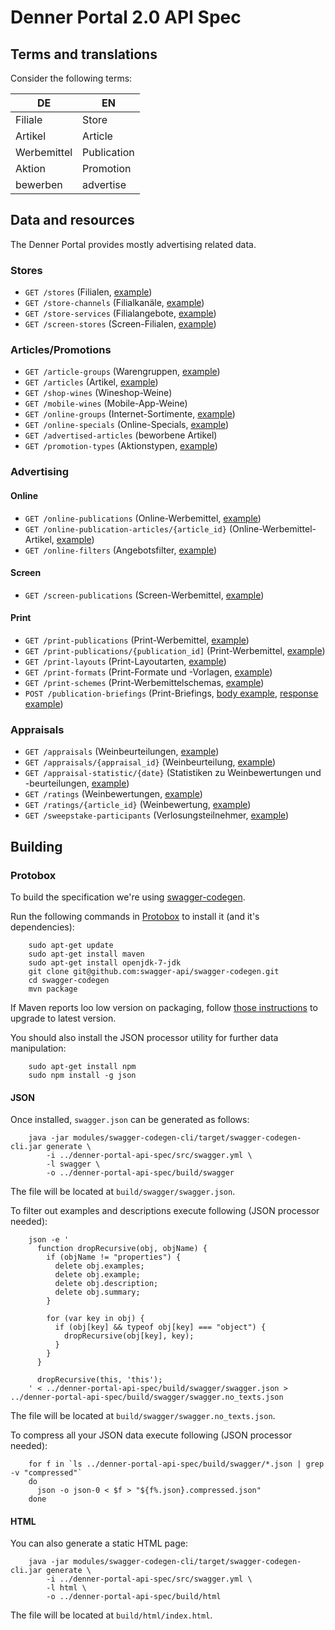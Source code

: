 # Denner Portal 2.0 API Spec

## Terms and translations
Consider the following terms:

| DE          | EN          |
|-------------|-------------|
| Filiale     | Store       |
| Artikel     | Article     |
| Werbemittel | Publication |
| Aktion      | Promotion   |
| bewerben    | advertise   |

## Data and resources
The Denner Portal provides mostly advertising related data.

### Stores

* `GET /stores` (Filialen, [example](examples/stores.json))
* `GET /store-channels` (Filialkanäle, [example](examples/store-channels.json))
* `GET /store-services` (Filialangebote, [example](examples/store-services.json))
* `GET /screen-stores` (Screen-Filialen, [example](examples/screen-stores.json))

### Articles/Promotions

* `GET /article-groups` (Warengruppen, [example](examples/article-groups.json))
* `GET /articles` (Artikel, [example](examples/articles.json))
* `GET /shop-wines` (Wineshop-Weine)
* `GET /mobile-wines` (Mobile-App-Weine)
* `GET /online-groups` (Internet-Sortimente, [example](examples/online-groups.json))
* `GET /online-specials` (Online-Specials, [example](examples/online-specials.json))
* `GET /advertised-articles` (beworbene Artikel)
* `GET /promotion-types` (Aktionstypen, [example](examples/promotion-types.json))

### Advertising

#### Online
* `GET /online-publications` (Online-Werbemittel, [example](examples/online-publications.json))
* `GET /online-publication-articles/{article_id}` (Online-Werbemittel-Artikel, [example](examples/online-publication-article.json))
* `GET /online-filters` (Angebotsfilter, [example](examples/online-filters.json))

#### Screen
* `GET /screen-publications` (Screen-Werbemittel, [example](examples/screen-publications.json))

#### Print
* `GET /print-publications` (Print-Werbemittel, [example](examples/print-publications.json))
* `GET /print-publications/{publication_id]` (Print-Werbemittel, [example](examples/print-publication.json))
* `GET /print-layouts` (Print-Layoutarten, [example](examples/print-layouts.json))
* `GET /print-formats` (Print-Formate und -Vorlagen, [example](examples/print-formats.json))
* `GET /print-schemes` (Print-Werbemittelschemas, [example](examples/print-schemes.json))
* `POST /publication-briefings` (Print-Briefings, [body example](examples/publication-briefing.post.json), [response example](examples/publication-briefing.json))

### Appraisals
* `GET /appraisals` (Weinbeurteilungen, [example](examples/appraisals.json))
* `GET /appraisals/{appraisal_id}` (Weinbeurteilung, [example](examples/appraisal.json))
* `GET /appraisal-statistic/{date}` (Statistiken zu Weinbewertungen und -beurteilungen, [example](examples/appraisal-statistic.json))
* `GET /ratings` (Weinbewertungen, [example](examples/ratings.json))
* `GET /ratings/{article_id}` (Weinbewertung, [example](examples/rating.json))
* `GET /sweepstake-participants` (Verlosungsteilnehmer, [example](examples/sweepstake-participants.json))

## Building

### Protobox
To build the specification we're using [swagger-codegen](https://github.com/swagger-api/swagger-codegen).

Run the following commands in [Protobox](https://bitbucket.org/detailnet/protobox) to install it (and it's dependencies):

        sudo apt-get update
        sudo apt-get install maven
        sudo apt-get install openjdk-7-jdk
        git clone git@github.com:swagger-api/swagger-codegen.git
        cd swagger-codegen
        mvn package
        
If Maven reports loo low version on packaging, follow [those instructions](https://linuxize.com/post/how-to-install-apache-maven-on-debian-9/) to upgrade to latest version.        
        
You should also install the JSON processor utility for further data manipulation:
        
        sudo apt-get install npm
        sudo npm install -g json
  

#### JSON
Once installed, `swagger.json` can be generated as follows:

        java -jar modules/swagger-codegen-cli/target/swagger-codegen-cli.jar generate \
            -i ../denner-portal-api-spec/src/swagger.yml \
            -l swagger \
            -o ../denner-portal-api-spec/build/swagger
        
The file will be located at `build/swagger/swagger.json`.

To filter out examples and descriptions execute following (JSON processor needed):
 
        json -e '
          function dropRecursive(obj, objName) {
            if (objName != "properties") {
              delete obj.examples;
              delete obj.example;
              delete obj.description;
              delete obj.summary;
            }
            
            for (var key in obj) {
              if (obj[key] && typeof obj[key] === "object") { 
                dropRecursive(obj[key], key);
              }
            }
          }
          
          dropRecursive(this, 'this');
        ' < ../denner-portal-api-spec/build/swagger/swagger.json > ../denner-portal-api-spec/build/swagger/swagger.no_texts.json

The file will be located at `build/swagger/swagger.no_texts.json`.

To compress all your JSON data execute following (JSON processor needed):

        for f in `ls ../denner-portal-api-spec/build/swagger/*.json | grep -v "compressed"`
        do 
          json -o json-0 < $f > "${f%.json}.compressed.json"
        done

#### HTML
You can also generate a static HTML page:

        java -jar modules/swagger-codegen-cli/target/swagger-codegen-cli.jar generate \
            -i ../denner-portal-api-spec/src/swagger.yml \
            -l html \
            -o ../denner-portal-api-spec/build/html
            
The file will be located at `build/html/index.html`.
